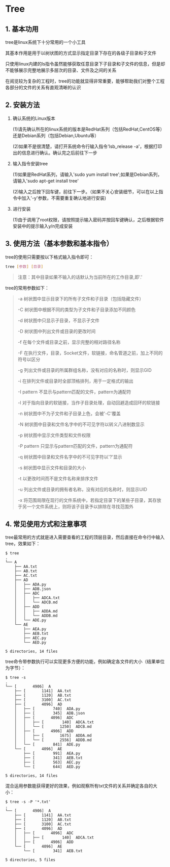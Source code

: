 # Tree

## 1. 基本功用

tree是linux系统下十分常用的一个小工具

其基本作用是用于以树状图的方式显示指定目录下存在的各级子目录和子文件

只使用linux内建的ls指令虽然能够获取任意目录下子目录和子文件的信息，但是却不能够展示完整地展示多层次的目录、文件及之间的关系

在阅览较为复杂的工程时，tree的功能就显得非常重要，能够帮助我们对整个工程各部分的文件的关系有直观清晰的认识

## 2. 安装方法

1. 确认系统的Linux版本

    (1)请先确认所在的linux系统的版本是RedHat系列（包括RedHat,CentOS等）还是Debian系列（包括Debian,Ubuntu等）

    (2)如果不是很清楚，请打开系统命令行输入指令'lsb\_release -a'，根据打印出的信息进行确认。确认完之后前往下一步

2. 输入指令安装tree

    (1)如果是RedHat系列，请输入'sudo yum install tree';如果是Debian系列，请输入'sudo apt-get install tree'

    (2)输入之后按下回车键，前往下一步。（如果不关心安装细节，可以在以上指令中加入'-y'参数，不需要重复确认地进行安装)

3. 进行安装

    (1)由于调用了root权限，请按照提示输入密码并按回车键确认，之后根据软件安装中的提示输入y/n完成安装

## 3. 使用方法（基本参数和基本指令）

tree的使用只需要按以下格式输入指令即可：

```bash
tree [参数] [目录]
```

> 注意：其中目录如果不输入的话默认为当前所在的工作目录,即'.'

tree的常用参数如下：

> -a  树状图中显示目录下的所有子文件和子目录（包括隐藏文件）
>
> -C  树状图中根据不同的类型为子文件和子目录添加不同颜色
>
> -d  树状图中只显示子目录，不显示子文件
>
> -D  树状图中列出文件或目录的更改时间
>
> -f  在每个文件或目录之前，显示完整的相对路径名称
>
> -F  在执行文件，目录，Socket文件，软链接，命名管道之前，加上不同的符号以区分
>
> -g  列出文件或目录的所属群组名称，没有对应的名称时，则显示GID
>
> -i  在排列文件或目录时全部顶格排列，用于一定格式的输出
>
> -I pattern  不显示与pattern匹配的文件，pattern为通配符
>
> -l  对于指向目录的软链接，当作子目录处理，自动回避造成回环的软链接
>
> -n  树状图中不为子文件和子目录上色，会被'-C'覆盖
>
> -N  树状图中目录和文件名字中的不可见字符以转义八进制数显示
>
> -p  树状图中显示文件类型和文件权限
>
> -P pattern   只显示与pattern匹配的文件，pattern为通配符
>
> -q  树状图中目录和文件名字中的不可见字符以'?'显示
>
> -s  树状图中显示文件和目录的大小
>
> -t  以更改时间而不是文件名称来排序文件
>
> -u  列出文件或目录的拥有者名称，没有对应的名称时，则显示UID
>
> -x  将范围局限在现行的文件系统中，若指定目录下的某些子目录，其存放于另一个文件系统上，则将该子目录予以排除在寻找范围外

## 4. 常见使用方式和注意事项

tree最常用的方式就是进入需要查看的工程的顶层目录，然后直接在命令行中输入tree，效果如下：

```console
$ tree
.
└── A
    ├── AA.txt
    ├── AB.txt
    ├── AC.txt
    ├── AD
    │   ├── ADA.py
    │   ├── ADB.json
    │   ├── ADC
    │   │   ├── ADCA.txt
    │   │   └── ADCB.md
    │   ├── ADD
    │   │   ├── ADDA.md
    │   │   └── ADDB.md
    │   └── ADE.py
    └── AE
        ├── AEA.py
        ├── AEB.txt
        ├── AEC.py
        └── AED.py

5 directories, 14 files
```

tree命令带参数执行可以实现更多方便的功能，例如确定各文件的大小（结果单位为字节）：

```console
$ tree -s
.
└── [       4906]  A
    ├── [       1141]  AA.txt
    ├── [       1120]  AB.txt
    ├── [       3100]  AC.txt
    ├── [       4096]  AD
    │   ├── [        740]  ADA.py
    │   ├── [        345]  ADB.json
    │   ├── [       4096]  ADC
    │   │   ├── [        140]  ADCA.txt
    │   │   └── [       1250]  ADCB.md
    │   ├── [       4906]  ADD
    │   │   ├── [       1675]  ADDA.md
    │   │   └── [       2556]  ADDB.md
    │   └── [        841]  ADE.py
    └── [       4096]  AE
        ├── [        991]  AEA.py
        ├── [        341]  AEB.txt
        ├── [        563]  AEC.py
        └── [        644]  AED.py

5 directories, 14 files
```

混合运用参数能获得更好的效果，例如观察所有txt文件的关系并确定各自的大小：

```console
$ tree -s -P '*.txt'
.
└── [       4906]  A
    ├── [       1141]  AA.txt
    ├── [       1120]  AB.txt
    ├── [       3100]  AC.txt
    ├── [       4096]  AD
    │   ├── [       4096]  ADC
    │   │   ├── [        140]  ADCA.txt
    │   ├── [       4906]  ADD
    └── [       4096]  AE
        └── [        341]  AEB.txt

5 directories, 5 files
```
